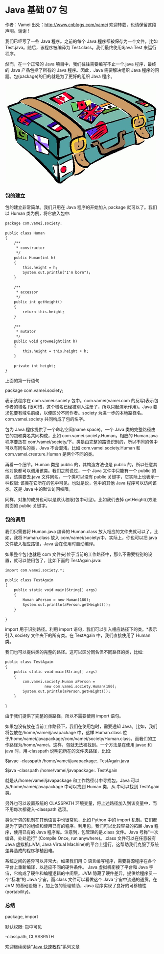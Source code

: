 # Java 基础 07 包

作者：Vamei 出处：http://www.cnblogs.com/vamei 欢迎转载，也请保留这段声明。谢谢！

我们已经写了一些 Java 程序。之前的每个 Java 程序都被保存为一个文件，比如 Test.java。随后，该程序被编译为 Test.class。我们最终使用$java Test 来运行程序。

然而，在一个正常的 Java 项目中，我们往往需要编写不止一个.java 程序，最终的 Java 产品包括了所有的 Java 程序。因此，Java 需要解决组织 Java 程序的问题。包(package)的目的就是为了更好的组织 Java 程序。

 ![](img/d961b8fa7f8d0342cd91536d37be5524.jpg)

### 包的建立

包的建立非常简单。我们只用在 Java 程序的开始加入 package 就可以了。我们以 Human 类为例，将它放入包中:

```
package com.vamei.society;

public class Human
{
    /**
     * constructor
     */
    public Human(int h)
    {
        this.height = h;
        System.out.println("I'm born");
    }

    /**
     * accessor
     */
    public int getHeight()
    {
        return this.height;
    }

    /**
     * mutator
     */
    public void growHeight(int h)
    {
        this.height = this.height + h;
    }

    private int height;
}
```

上面的第一行语句

package com.vamei.society;

表示该程序在 com.vamei.society 包中。com.vamei(vamei.com 的反写)表示包作者的域名 (很可惜，这个域名已经被别人注册了，所以只起演示作用)。Java 要求包要有域名前缀，以便区分不同作者。society 为进一步的本地路径名。com.vamei.society 共同构成了包的名字。

包为 Java 程序提供了一个命名空间(name space)。一个 Java 类的完整路径由它的包和类名共同构成，比如 com.vamei.society.Human。相应的 Human.java 程序要放在 com/vamei/society/下。类是由完整的路径识别的，所以不同的包中可以有同名的类，Java 不会混淆。比如 com.vamei.society.Human 和 com.vamei.creature.Human 是两个不同的类。

再看一个细节。Human 类是 public 的，其构造方法也是 public 的，所以任意其他对象都可以调用该类。我们之前说过，一个 Java 文件中只能有一个 public 的类，该类要去.java 文件同名。一个类可以没有 public 关键字，它实际上也表示一种权限: 该类在它所在的包中可见。也就是说，包中的其他 Java 程序可以访问该类。这是 Java 中的默认访问权限。

同样，对象的成员也可以是默认权限(包中可见)。比如我们去掉 getHeight()方法前面的 public 关键字。

### 包的调用

我们只需要将 Human.java 编译的 Human.class 放入相应的文件夹就可以了。比如，我将 Human.class 放入 com/vamei/society/中。实际上，你也可以把.java 文件放入相应路径，Java 会在使用时自动编译。

如果整个包(也就是 com 文件夹)位于当前的工作路径中，那么不需要特别的设置，就可以使用包了，比如下面的 TestAgain.java:

```
import com.vamei.society.*;

public class TestAgain
{
    public static void main(String[] args)
    {
        Human aPerson = new Human(180);
        System.out.println(aPerson.getHeight());
    }

}
```

import 用于识别路径。利用 import 语句，我们可以引入相应路径下的类。*表示引入 society 文件夹下的所有类。在 TestAgain 中，我们直接使用了 Human 类。

我们也可以提供类的完整的路径。这可以区分同名但不同路径的类，比如:

```
public class TestAgain
{
    public static void main(String[] args)
    {
        com.vamei.society.Human aPerson = 
                  new com.vamei.society.Human(180);
        System.out.println(aPerson.getHeight());
    }

}
```

由于我们提供了完整的类路径，所以不需要使用 import 语句。

如果包没有放在当前工作路径下，我们在使用包时，需要通知 Java。比如，我们将包放在/home/vamei/javapackage 中，这样 Human.class 位于/home/vamei/javapackage/com/vamei/society/Human.class，而我们的工作路径为/home/vamei。这样，包就无法被找到。一个方法是在使用 javac 和 java 时，用-classpath 说明包所在的文件夹路径，比如:

$javac -classpath /home/vamei/javapackage:. TestAgain.java

$java -classpath /home/vamei/javapackage:. TestAgain

就是从/home/vamei/javapackage 和工作路径(.)中寻找包。Java 可以从/home/vamei/javapackage 中可以找到 Human 类，从.中可以找到 TestAgain 类。

另外也可以设置系统的 CLASSPATH 环境变量，将上述路径加入到该变量中，而不用每次都键入-classpath 选项。

类似于包的机制在其他语言中也很常见，比如 Python 中的 import 机制。它们都是为了更好的组织和使用已有的程序。利用包，我们可以比较容易的拓展 Java 程序，使用已有的 Java 程序库。注意到，包管理的是.class 文件。Java 号称"一次编译，处处运行" (Compile Once, run anywhere)。.class 文件可以在任意装有 Java 虚拟机(JVM, Java Virtual Machine)的平台上运行，这帮助我们克服了系统差异造成的程序移植困难。

系统之间的差异可以非常大。如果我们用 C 语言编写程序，需要将源程序在各个平台上重新编译，以适应不同的硬件条件。 Java 虚拟机衔接了平台和 Java 宇宙，它构成了硬件和编程逻辑的中间层。JVM 隐藏了硬件差异，提供给程序员一个“标准”的 Java 宇宙。而.class 文件可以看做这个 Java 宇宙中流通的通货。在 JVM 的基础设施下，加上包的管理辅助，Java 程序实现了良好的可移植性 (portability)。

### 总结

package, import

默认权限: 包中可见

-classpath, CLASSPATH

欢迎继续阅读“[Java 快速教程](http://www.cnblogs.com/vamei/archive/2013/03/31/2991531.html)”系列文章